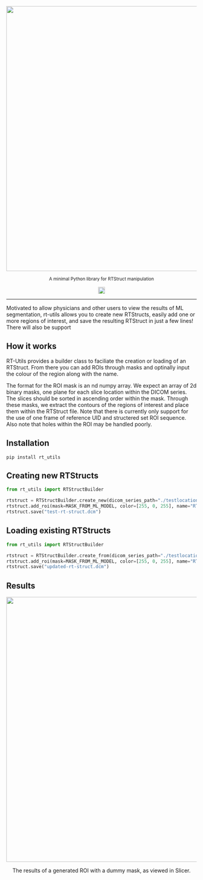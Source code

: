 <p align="center">
  <img src="https://raw.githubusercontent.com/qurit/rt-utils/main/src/logo.png" width="700"/>
</p>
<p align="center">
  <sub>A minimal Python library for RTStruct manipulation</sub>
</p>
<p align="center">
    <a href="https://badge.fury.io/py/rt-utils"><img src="https://badge.fury.io/py/rt-utils.svg" alt="PyPI version" height="18"></a>  
</p>
 
---
 
Motivated to allow physicians and other users to view the results of ML segmentation, rt-utils allows you to create new RTStructs, easily add one or more regions of interest, and save the resulting RTStruct in just a few lines! There will also be support 

## How it works
RT-Utils provides a builder class to faciliate the creation or loading of an RTStruct. From there you can add ROIs through masks and optinally input the colour of the region along with the name.

The format for the ROI mask is an nd numpy array. We expect an array of 2d binary masks, one plane for each slice location within the DICOM series. The slices should be sorted in ascending order within the mask. Through these masks, we extract the contours of the regions of interest and place them within the RTStruct file. Note that there is currently only support for the use of one frame of reference UID and structered set ROI sequence. Also note that holes within the ROI may be handled poorly.

## Installation
```
pip install rt_utils
```

## Creating new RTStructs
```Python
from rt_utils import RTStructBuilder

rtstruct = RTStructBuilder.create_new(dicom_series_path="./testlocation")
rtstruct.add_roi(mask=MASK_FROM_ML_MODEL, color=[255, 0, 255], name="RT-Utils ROI!")
rtstruct.save("test-rt-struct.dcm")
```

## Loading existing RTStructs
```Python
from rt_utils import RTStructBuilder

rtstruct = RTStructBuilder.create_from(dicom_series_path="./testlocation", rt_struct_path="./testlocation/rt-struct.dcm")
rtstruct.add_roi(mask=MASK_FROM_ML_MODEL, color=[255, 0, 255], name="RT-Utils ROI!")
rtstruct.save("updated-rt-struct.dcm")
```

## Results
<p align="center">
  <img src="https://raw.githubusercontent.com/qurit/rt-utils/main/src/contour.png" width="700"/>
</p>
<p align="center">
  The results of a generated ROI with a dummy mask, as viewed in Slicer.
</p>

